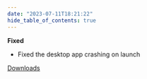 ```yaml
---
date: "2023-07-11T18:21:22"
hide_table_of_contents: true
---
```

**Fixed**

- Fixed the desktop app crashing on launch
<!-- truncate -->
[Downloads](https://github.com/foxglove/studio/releases/tag/v1.61.1)
